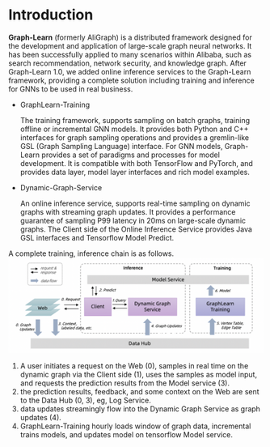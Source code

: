 # Introduction

**Graph-Learn** (formerly AliGraph) is a distributed framework designed for the development and application of large-scale graph neural networks.
It has been successfully applied to many scenarios within Alibaba, such as search recommendation, network security, and knowledge graph.
After Graph-Learn 1.0, we added online inference services to the Graph-Learn framework, providing a complete solution including training and inference for GNNs to be used in real business.

- GraphLearn-Training

  The training framework, supports sampling on batch graphs, training offline or incremental GNN models.
  It provides both Python and C++ interfaces for graph sampling operations and provides a gremlin-like GSL (Graph Sampling Language) interface. For GNN models, Graph-Learn provides a set of paradigms and processes for model development. It is compatible with both TensorFlow and PyTorch, and provides data layer, model layer interfaces and rich model examples.

- Dynamic-Graph-Service

  An online inference service, supports real-time sampling on dynamic graphs with streaming graph updates.
  It provides a performance guarantee of sampling P99 latency in 20ms on large-scale dynamic graphs. The Client side of the Online Inference Service provides Java GSL interfaces and Tensorflow Model Predict.


A complete training, inference chain is as follows.
![overview](../images/overview.png)
1. A user initiates a request on the Web (0), samples in real time on the dynamic graph via the Client side (1), uses the samples as model input, and requests the prediction results from the Model service (3).
2. the prediction results, feedback, and some context on the Web are sent to the Data Hub (0, 3), eg, Log Service.
3. data updates streamingly flow into the Dynamic Graph Service as graph updates (4).
4. GraphLearn-Training hourly loads window of graph data, incremental trains models, and updates model on tensorflow Model service.

